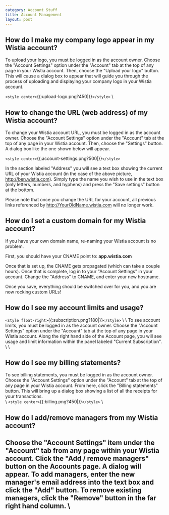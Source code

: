 ```yaml
---
category: Account Stuff
title: Account Management
layout: post
---
```


## How do I make my company logo appear in my Wistia account?

To upload your logo, you must be logged in as the account owner. Choose the "Account Settings" option under the "Account" tab at the top of any page in your Wistia account.  Then, choose the "Upload your logo" button.  This will cause a dialog box to appear that will guide you through the process of uploading and displaying your company logo in your Wistia account.

`<style center>`{{:upload-logo.png?450|}}`</style>`
\\
## How to change the URL (web address) of my Wistia account?

To change your Wistia account URL, you must be logged in as the account owner.  Choose the "Account Settings" option under the "Account" tab at the top of any page in your Wistia account.  Then, choose the "Settings" button.  A dialog box like the one shown below will appear.

`<style center>`{{:account-settings.png?500|}}`</style>`

In the section labeled "Address" you will see a text box showing the current URL of your Wistia account (in the case of the above picture, http://ben.wistia.com).  Simply type the name you wish to use in the text box (only letters, numbers, and hyphens) and press the "Save settings" button at the bottom. 

Please note that once you change the URL for your account, all previous links referenced by http://YourOldName.wistia.com will no longer work.

## How do I set a custom domain for my Wistia account?

If you have your own domain name, re-naming your Wistia account is no problem.  

First, you should have your CNAME point to: **app.wistia.com**

Once that is set up, the CNAME gets propagated (which can take a couple hours).  Once that is complete, log in to your "Account Settings" in your account. Change the "Address" to CNAME, and enter your new hostname.  

Once you save, everything should be switched over for you, and you are now rocking custom URLs!

## How do I see my account limits and usage?

`<style float-right>`{{:subscription.png?180|}}`</style>`
\\
\\
To see account limits, you must be logged in as the account owner.  Choose the "Account Settings" option under the "Account" tab at the top of any page in your Wistia account. Along the right hand side of the Account page, you will see usage and limit information within the panel labeled "Current Subscription". 
\\
\\
## How do I see my billing statements?

To see billing statements, you must be logged in as the account owner.  Choose the "Account Settings" option under the "Account" tab at the top of any page in your Wistia account. From here, click the  "Billing statements" button.  This will bring up a dialog box showing a list of all the receipts for your transactions.  
\\
`<style center>`{{:billing.png?450|}}`</style>`
\\
## How do I add/remove managers from my Wistia account?

Choose the "Account Settings" item under the "Account" tab from any page within your Wistia account.  Click the "Add / remove managers" button on the Accounts page. A dialog will appear.  To add managers, enter the new manager's email address into the text box and click the "Add" button.  To remove existing managers, click the "Remove" button in the far right hand column. 
\\
----
